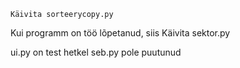     Käivita sorteerycopy.py
Kui programm on töö lõpetanud, siis
    Käivita sektor.py

ui.py on test hetkel
seb.py pole puutunud